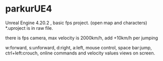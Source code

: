 # parkurUE4
Unreal Engine 4.20.2 , basic fps project. (open map and characters)
*.uproject is in raw file.

there is fps camera, 
max velocity is 2000km/h, 
add +10km/h per jumping

w:forward,
s:unforward,
d:right,
a:left,
mouse control,
space bar:jump,
ctrl+left:crouch,
online commands and velocity values views on screen.
